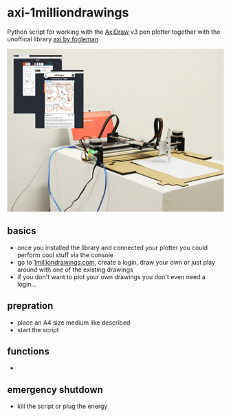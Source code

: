 # axi-1milliondrawings
Python script for working with the [AxiDraw](https://www.axidraw.com/) v3 pen plotter together with the unoffical library [axi by fogleman](https://github.com/fogleman/axi)

![plotter image](plot-your-drawing-via-1milliondrawings.jpg)

## basics
- once you installed the library and connected your plotter you could perform cool stuff via the console
- go to [1milliondrawings.com](https://1milliondrawings.com/), create a login, draw your own or just play around with one of the existing drawings
- if you don't want to plot your own drawings you don't even need a login...

## prepration
- place an A4 size medium like described
- start the script

## functions
- 

## emergency shutdown
- kill the script or plug the energy
